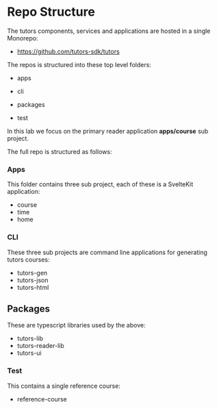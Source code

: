 # Repo Structure

The tutors components, services and applications are hosted in a single Monorepo:

- <https://github.com/tutors-sdk/tutors>

The repos is structured into these top level folders:

- apps
- cli
- packages

- test

In this lab we focus on the primary reader application **apps/course** sub project. 

The full repo is structured as follows:

### Apps

This folder contains three sub project, each of these is a SvelteKit application:

- course
- time
- home

### CLI

These three sub projects are command line applications for generating tutors courses:

- tutors-gen
- tutors-json
- tutors-html

## Packages

These are typescript libraries used by the above:

- tutors-lib
- tutors-reader-lib
- tutors-ui

### Test

This contains a single reference course:

- reference-course







